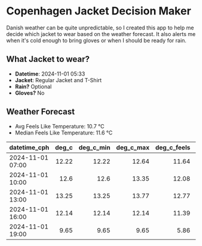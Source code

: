 
# Copenhagen Jacket Decision Maker

Danish weather can be quite unpredictable, so I created this app to help me decide which jacket to wear based on the weather forecast. 
It also alerts me when it's cold enough to bring gloves or when I should be ready for rain.

## What Jacket to wear?

- **Datetime**: 2024-11-01 05:33
- **Jacket**: Regular Jacket and T-Shirt
- **Rain?** Optional
- **Gloves?** No

## Weather Forecast
- Avg Feels Like Temperature: 10.7 °C
- Median Feels Like Temperature: 11.6 °C

| datetime_cph     |   deg_c |   deg_c_min |   deg_c_max |   deg_c_feels | weather   | wind   | rain   |
|:-----------------|--------:|------------:|------------:|--------------:|:----------|:-------|:-------|
| 2024-11-01 07:00 |   12.22 |       12.22 |       12.64 |         11.64 | Clouds    | High   | None   |
| 2024-11-01 10:00 |   12.6  |       12.6  |       13.35 |         12.08 | Clouds    | High   | None   |
| 2024-11-01 13:00 |   13.25 |       13.25 |       13.77 |         12.77 | Clouds    | High   | None   |
| 2024-11-01 16:00 |   12.14 |       12.14 |       12.14 |         11.39 | Rain      | High   | Low    |
| 2024-11-01 19:00 |    9.65 |        9.65 |        9.65 |          5.86 | Clouds    | High   | None   |
        
